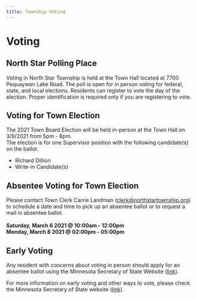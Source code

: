 ```yaml
---
title: Township Voting
---
```


# Voting

North Star Polling Place
------------------------
Voting in North Star Township is held at the Town Hall located at 7700 Pequaywan Lake Road. The poll is open for in person voting for federal, state, and local elections. Residents can register to vote the day of the election. Proper identification is required only if you are registering to vote.

Voting for Town Election
------------------------
The 2021 Town Board Election will be held in-person at the Town Hall on 3/9/2021 from 5pm - 8pm.  
The election is for one Supervisor position with the following candidate(s) on the ballot.
- Richard Dillion
- Write-in Candidate(s)

Absentee Voting for Town Election
---------------------------------
Please contact Town Clerk Carrie Landman ([clerk@northstartownship.org](mailto:clerk@northstartownship.org)) to schedule a date and time to pick up an absentee ballot or to request a mail in absentee ballot.  
<br>
**Saturday, March 6 2021 @ 10:00am - 12:00pm** <br>
**Monday, March 8 2021 @ 02:00pm - 05:00pm** <br>

Early Voting
------------
Any resident with concerns about voting in person should apply for an absentee
ballot using the Minnesota Secretary of State Website ([link](https://mnvotes.sos.state.mn.us/ABRegistration/ABRegistrationStep1.aspx)).

For more information on early voting and other ways to vote, please check the Minnesota Secretary of State website ([link](https://www.sos.state.mn.us/elections-voting/other-ways-to-vote/)).
